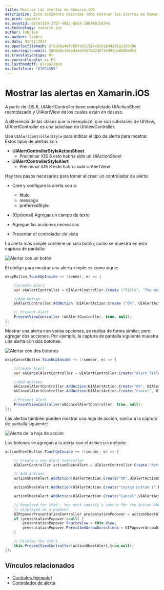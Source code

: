 ```yaml
---
title: Mostrar las alertas en Xamarin.iOS
description: Este documento describe cómo mostrar las alertas en Xamarin.iOS mediante el uso de la API que se introdujo en iOS 8 UIAlertController.
ms.prod: xamarin
ms.assetid: 61C671E9-3757-4052-86E4-28640025A34A
ms.technology: xamarin-ios
author: lobrien
ms.author: laobri
ms.date: 03/21/2017
ms.openlocfilehash: 576de9a46fc89fe01c564c05568d4331a32dbd96
ms.sourcegitcommit: 58d8bbc19ead3eb535fb8248710d93ba0892e05d
ms.translationtype: MT
ms.contentlocale: es-ES
ms.lasthandoff: 07/09/2019
ms.locfileid: "67674399"
---
```

# <a name="displaying-alerts-in-xamarinios"></a>Mostrar las alertas en Xamarin.iOS

A partir de iOS 8, UIAlertController tiene completado UIActionSheet reemplazado y UIAlertView de los cuales están en desuso.

A diferencia de las clases que la reemplazó, que son subclases de UIView, UIAlertController es una subclase de UIViewController.

Use `UIAlertControllerStyle` para indicar el tipo de alerta para mostrar. Estos tipos de alertas son:

- **UIAlertControllerStyleActionSheet**
    * Preliminar iOS 8 esto habría sido un UIActionSheet
- **UIAlertControllerStyleAlert**
    * Preliminar iOS 8 esto habría sido UIAlertView 

Hay tres pasos necesarios para tomar al crear un controlador de alerta:

- Cree y configure la alerta con a:
    * título
    * message
    * preferredStyle
    
- (Opcional) Agregar un campo de texto
- Agregue las acciones necesarias
- Presentar el controlador de vista

La alerta más simple contiene un solo botón, como se muestra en esta captura de pantalla:

 ![Alertar con un botón](alerts-images/alert1.png)

El código para mostrar una alerta simple es como sigue:

```csharp
okayButton.TouchUpInside += (sender, e) => {

    //Create Alert
    var okAlertController = UIAlertController.Create ("Title", "The message", UIAlertControllerStyle.Alert);

    //Add Action
    okAlertController.AddAction (UIAlertAction.Create ("OK", UIAlertActionStyle.Default, null));

    // Present Alert
    PresentViewController (okAlertController, true, null);
};
```

Mostrar una alerta con varias opciones, se realiza de forma similar, pero agregar dos acciones. Por ejemplo, la captura de pantalla siguiente muestra una alerta con dos botones:

 ![Alertar con dos botones](alerts-images/alert2.png)

```csharp
okayCancelButton.TouchUpInside += ((sender, e) => {

    //Create Alert
    var okCancelAlertController = UIAlertController.Create("Alert Title", "Choose from two buttons", UIAlertControllerStyle.Alert);

    //Add Actions
    okCancelAlertController.AddAction(UIAlertAction.Create("OK", UIAlertActionStyle.Default, alert => Console.WriteLine ("Okay was clicked")));
    okCancelAlertController.AddAction(UIAlertAction.Create("Cancel", UIAlertActionStyle.Cancel, alert => Console.WriteLine ("Cancel was clicked")));

    //Present Alert
    PresentViewController(okCancelAlertController, true, null);
});
```

Las alertas también pueden mostrar una hoja de acción, similar a la captura de pantalla siguiente:

 ![Alerta de la hoja de acción](alerts-images/alert3.png)

Los botones se agregan a la alerta con el `AddAction` método:

```csharp
actionSheetButton.TouchUpInside += ((sender, e) => {

    // Create a new Alert Controller
    UIAlertController actionSheetAlert = UIAlertController.Create("Action Sheet", "Select an item from below", UIAlertControllerStyle.ActionSheet);

    // Add Actions
    actionSheetAlert.AddAction(UIAlertAction.Create("OK",UIAlertActionStyle.Default, (action) => Console.WriteLine ("Item One pressed.")));

    actionSheetAlert.AddAction(UIAlertAction.Create("custom button 1",UIAlertActionStyle.Default, (action) => Console.WriteLine ("Item Two pressed.")));

    actionSheetAlert.AddAction(UIAlertAction.Create("Cancel",UIAlertActionStyle.Cancel, (action) => Console.WriteLine ("Cancel button pressed.")));

    // Required for iPad - You must specify a source for the Action Sheet since it is
    // displayed as a popover
    UIPopoverPresentationController presentationPopover = actionSheetAlert.PopoverPresentationController;
    if (presentationPopover!=null) {
        presentationPopover.SourceView = this.View;
        presentationPopover.PermittedArrowDirections = UIPopoverArrowDirection.Up;
    }

    // Display the alert
    this.PresentViewController(actionSheetAlert,true,null);
});
```

## <a name="related-links"></a>Vínculos relacionados

- [Controles (ejemplo)](https://developer.xamarin.com/samples/monotouch/Controls/)
- [Controlador de alerta](https://github.com/xamarin/recipes/tree/master/Recipes/ios/standard_controls/alertcontroller)
